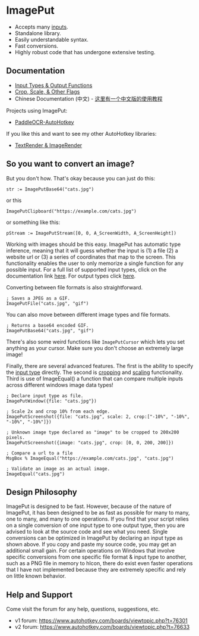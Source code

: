 # ImagePut

* Accepts many [inputs](https://github.com/iseahound/ImagePut/wiki/Input-Types-&-Output-Functions#input-types). 
* Standalone library.
* Easily understandable syntax. 
* Fast conversions.
* Highly robust code that has undergone extensive testing. 

## Documentation

* [Input Types & Output Functions](https://github.com/iseahound/ImagePut/wiki/Input-Types-&-Output-Functions)
* [Crop, Scale, & Other Flags](https://github.com/iseahound/ImagePut/wiki/Crop,-Scale,-&-Other-Flags)
* Chinese Documentation (中文) - [这里有一个中文版的使用教程](https://www.autoahk.com/archives/37246)

Projects using ImagePut:

* [PaddleOCR-AutoHotkey](https://github.com/telppa/PaddleOCR-AutoHotkey)

If you like this and want to see my other AutoHotkey libraries:

* [TextRender & ImageRender](https://github.com/iseahound/TextRender)

## So you want to convert an image?

But you don't how. That's okay because you can just do this:

    str := ImagePutBase64("cats.jpg")

or this

    ImagePutClipboard("https://example.com/cats.jpg")
    
or something like this:

    pStream := ImagePutStream([0, 0, A_ScreenWidth, A_ScreenHeight])
    
Working with images should be this easy. ImagePut has automatic type inference, meaning that it will guess whether the input is (1) a file (2) a website url or (3) a series of coordinates that map to the screen. This functionality enables the user to only memorize a single function for any possible input. For a full list of supported input types, click on the documentation link [here](https://github.com/iseahound/ImagePut/wiki/Input-Types-&-Output-Functions#input-types). For output types click [here](https://github.com/iseahound/ImagePut/wiki/Input-Types-&-Output-Functions#output-functions). 

Converting between file formats is also straightforward. 

    ; Saves a JPEG as a GIF. 
    ImagePutFile("cats.jpg", "gif")
    
You can also move between different image types and file formats. 

    ; Returns a base64 encoded GIF. 
    ImagePutBase64("cats.jpg", "gif")
    
There's also some weird functions like ```ImagePutCursor``` which lets you set anything as your cursor. Make sure you don't choose an extremely large image! 

Finally, there are several advanced features. The first is the ability to specify the [input type](https://github.com/iseahound/ImagePut/wiki/Input-Types-&-Output-Functions#input-types) directly. The second is [cropping](https://github.com/iseahound/ImagePut/wiki/Crop,-Scale,-&-Other-Flags#crop) and [scaling](https://github.com/iseahound/ImagePut/wiki/Crop,-Scale,-&-Other-Flags#scale) functionality. Third is use of ImageEqual() a function that can compare multiple inputs across different windows image data types!

    ; Declare input type as file.
    ImagePutWindow({file: "cats.jpg"})
    
    ; Scale 2x and crop 10% from each edge.
    ImagePutScreenshot({file: "cats.jpg", scale: 2, crop:["-10%", "-10%", "-10%", "-10%"]})
    
    ; Unknown image type declared as "image" to be cropped to 200x200 pixels. 
    ImagePutScreenshot({image: "cats.jpg", crop: [0, 0, 200, 200]})
    
    ; Compare a url to a file
    MsgBox % ImageEqual("https://example.com/cats.jpg", "cats.jpg")
    
    ; Validate an image as an actual image.
    ImageEqual("cats.jpg")

## Design Philosophy

ImagePut is designed to be fast. However, because of the nature of ImagePut, it has been designed to be as fast as possible for many to many, one to many, and many to one operations. If you find that your script relies on a single conversion of one input type to one output type, then you are advised to look at the source code and see what you need. Single conversions can be optimized in ImagePut by declaring an input type as shown above. If you copy and paste my source code, you may get an additional small gain. For certain operations on Windows that involve specific conversions from one specific file format & input type to another, such as a PNG file in memory to hIcon, there do exist even faster operations that I have not implemented because they are extremely specific and rely on little known behavior. 

## Help and Support

Come visit the forum for any help, questions, suggestions, etc.

* v1 forum: https://www.autohotkey.com/boards/viewtopic.php?t=76301
* v2 forum: https://www.autohotkey.com/boards/viewtopic.php?t=76633


